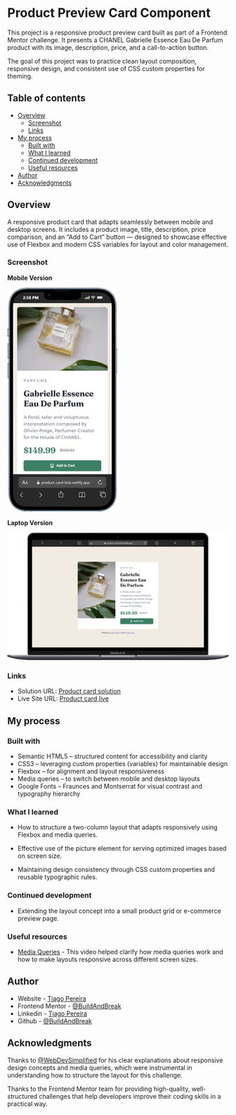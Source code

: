 # Product Preview Card Component

This project is a responsive product preview card built as part of a Frontend Mentor challenge.
It presents a CHANEL Gabrielle Essence Eau De Parfum product with its image, description, price, and a call-to-action button.

The goal of this project was to practice clean layout composition, responsive design, and consistent use of CSS custom properties for theming.

## Table of contents

- [Overview](#overview)
  - [Screenshot](#screenshot)
  - [Links](#links)
- [My process](#my-process)
  - [Built with](#built-with)
  - [What I learned](#what-i-learned)
  - [Continued development](#continued-development)
  - [Useful resources](#useful-resources)
- [Author](#author)
- [Acknowledgments](#acknowledgments)

## Overview

A responsive product card that adapts seamlessly between mobile and desktop screens.
It includes a product image, title, description, price comparison, and an “Add to Cart” button — designed to showcase effective use of Flexbox and modern CSS variables for layout and color management.

### Screenshot

**Mobile Version**

![Mobile](./screenshots/iPhone-13-PRO-product-card-bnb.jpg)

**Laptop Version**

![Laptop](./screenshots/Macbook-Air-product-card-bnb.jpg)

### Links

- Solution URL: [Product card solution](https://www.frontendmentor.io/solutions/product-card-component-2zUGKiMuV0)
- Live Site URL: [Product card live](https://product-card-bnb.netlify.app/)

## My process

### Built with

- Semantic HTML5 – structured content for accessibility and clarity
- CSS3 – leveraging custom properties (variables) for maintainable design
- Flexbox – for alignment and layout responsiveness
- Media queries – to switch between mobile and desktop layouts
- Google Fonts – Fraunces and Montserrat for visual contrast and typography hierarchy

### What I learned

- How to structure a two-column layout that adapts responsively using Flexbox and media queries.

- Effective use of the picture element for serving optimized images based on screen size.

- Maintaining design consistency through CSS custom properties and reusable typographic rules.

### Continued development

- Extending the layout concept into a small product grid or e-commerce preview page.

### Useful resources

- [Media Queries](https://www.youtube.com/watch?v=yU7jJ3NbPdA) - This video helped clarify how media queries work and how to make layouts responsive across different screen sizes.

## Author

- Website - [Tiago Pereira](https://social-links-buildandbreak.netlify.app/)
- Frontend Mentor - [@BuildAndBreak](https://www.frontendmentor.io/profile/BuildAndBreak)
- Linkedin - [Tiago Pereira](https://www.linkedin.com/in/tiago-pereira-5a4698289/)
- Github - [@BuildAndBreak](https://github.com/BuildAndBreak)

## Acknowledgments

Thanks to [@WebDevSimplified](https://www.youtube.com/@WebDevSimplified) for his clear explanations about responsive design concepts and media queries, which were instrumental in understanding how to structure the layout for this challenge.

Thanks to the Frontend Mentor team for providing high-quality, well-structured challenges that help developers improve their coding skills in a practical way.

